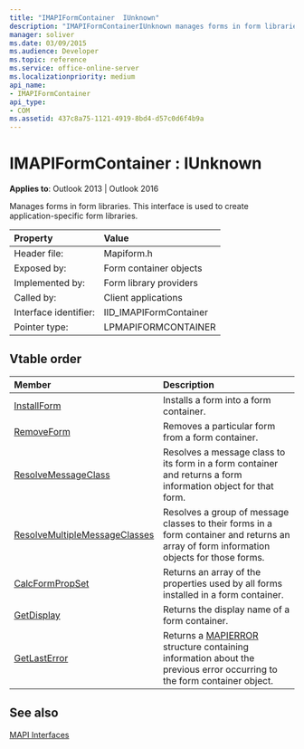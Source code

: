 ```yaml
---
title: "IMAPIFormContainer  IUnknown"
description: "IMAPIFormContainerIUnknown manages forms in form libraries. This interface is used to create application-specific form libraries."
manager: soliver
ms.date: 03/09/2015
ms.audience: Developer
ms.topic: reference
ms.service: office-online-server
ms.localizationpriority: medium
api_name:
- IMAPIFormContainer
api_type:
- COM
ms.assetid: 437c8a75-1121-4919-8bd4-d57c0d6f4b9a
---
```


# IMAPIFormContainer : IUnknown

  
  
**Applies to**: Outlook 2013 | Outlook 2016 
  
Manages forms in form libraries. This interface is used to create application-specific form libraries. 
  
|Property |Value |
|:-----|:-----|
|Header file:  <br/> |Mapiform.h  <br/> |
|Exposed by:  <br/> |Form container objects  <br/> |
|Implemented by:  <br/> |Form library providers  <br/> |
|Called by:  <br/> |Client applications  <br/> |
|Interface identifier:  <br/> |IID_IMAPIFormContainer  <br/> |
|Pointer type:  <br/> |LPMAPIFORMCONTAINER  <br/> |
   
## Vtable order

|Member |Description |
|:-----|:-----|
|[InstallForm](imapiformcontainer-installform.md) <br/> |Installs a form into a form container. |
|[RemoveForm](imapiformcontainer-removeform.md) <br/> |Removes a particular form from a form container. |
|[ResolveMessageClass](imapiformcontainer-resolvemessageclass.md) <br/> |Resolves a message class to its form in a form container and returns a form information object for that form. |
|[ResolveMultipleMessageClasses](imapiformcontainer-resolvemultiplemessageclasses.md) <br/> |Resolves a group of message classes to their forms in a form container and returns an array of form information objects for those forms. |
|[CalcFormPropSet](imapiformcontainer-calcformpropset.md) <br/> |Returns an array of the properties used by all forms installed in a form container. |
|[GetDisplay](imapiformcontainer-getdisplay.md) <br/> |Returns the display name of a form container. |
|[GetLastError](imapiformcontainer-getlasterror.md) <br/> |Returns a [MAPIERROR](mapierror.md) structure containing information about the previous error occurring to the form container object. |
   
## See also



[MAPI Interfaces](mapi-interfaces.md)

